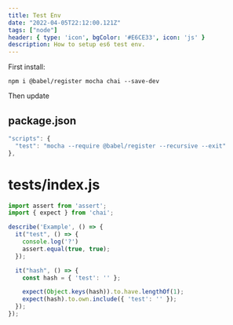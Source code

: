 ```yaml
---
title: Test Env
date: "2022-04-05T22:12:00.121Z"
tags: ["node"]
header: { type: 'icon', bgColor: '#E6CE33', icon: 'js' }
description: How to setup es6 test env.
---
```


First install:
```
npm i @babel/register mocha chai --save-dev
```

Then update
## package.json
```javascript
"scripts": {
  "test": "mocha --require @babel/register --recursive --exit"
},
```

# tests/index.js
```javascript
import assert from 'assert';
import { expect } from 'chai';

describe('Example', () => {
  it("test", () => {
    console.log('?')
    assert.equal(true, true);
  });

  it("hash", () => {
    const hash = { 'test': '' };

    expect(Object.keys(hash)).to.have.lengthOf(1);
    expect(hash).to.own.include({ 'test': '' });
  });
});
```
